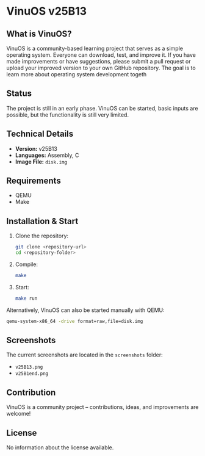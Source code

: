 # VinuOS v25B13

## What is VinuOS?

VinuOS is a community-based learning project that serves as a simple operating system. Everyone can download, test, and improve it. If you have made improvements or have suggestions, please submit a pull request or upload your improved version to your own GitHub repository. The goal is to learn more about operating system development togeth

## Status

The project is still in an early phase. VinuOS can be started, basic inputs are possible, but the functionality is still very limited.

## Technical Details

- **Version:** v25B13
- **Languages:** Assembly, C
- **Image File:** `disk.img`

## Requirements

- QEMU
- Make

## Installation & Start

1. Clone the repository:
   ```bash
   git clone <repository-url>
   cd <repository-folder>
   ```
2. Compile:
   ```bash
   make
   ```
3. Start:
   ```bash
   make run
   ```

Alternatively, VinuOS can also be started manually with QEMU:

```bash
qemu-system-x86_64 -drive format=raw,file=disk.img
```

## Screenshots

The current screenshots are located in the `screenshots` folder:

- `v25B13.png`
- `v25B1end.png`

## Contribution

VinuOS is a community project – contributions, ideas, and improvements are welcome!

## License

No information about the license available.

